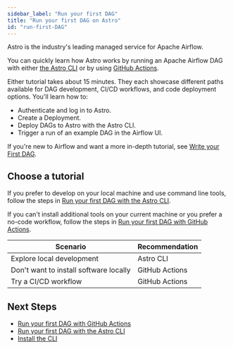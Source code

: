```yaml
---
sidebar_label: "Run your first DAG"
title: "Run your first DAG on Astro"
id: "run-first-DAG"
---
```



Astro is the industry's leading managed service for Apache Airflow.

You can quickly learn how Astro works by running an Apache Airflow DAG with either [the Astro CLI](first-DAG-cli.md) or by using [GitHub Actions](first-DAG-github-actions.md).

Either tutorial takes about 15 minutes. They each showcase different paths available for DAG development, CI/CD workflows, and code deployment options. You'll learn how to:

- Authenticate and log in to Astro.
- Create a Deployment.
- Deploy DAGs to Astro with the Astro CLI.
- Trigger a run of an example DAG in the Airflow UI.

If you're new to Airflow and want a more in-depth tutorial, see [Write your First DAG](https://docs.astronomer.io/learn/get-started-with-airflow).

## Choose a tutorial

If you prefer to develop on your local machine and use command line tools, follow the steps in [Run your first DAG with the Astro CLI](first-DAG-cli.md).

If you can't install additional tools on your current machine or you prefer a no-code workflow, follow the steps in [Run your first DAG with GitHub Actions](first-DAG-github-actions.md).

| Scenario                               | Recommendation |
| -------------------------------------- | -------------- |
| Explore local development              | Astro CLI      |
| Don't want to install software locally | GitHub Actions |
| Try a CI/CD workflow                   | GitHub Actions |

## Next Steps

- [Run your first DAG with GitHub Actions](first-DAG-github-actions.md)
- [Run your first DAG with the Astro CLI](first-DAG-cli.md)
- [Install the CLI](astro/cli/install-cli.md)
